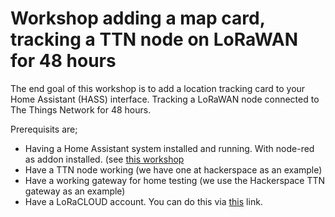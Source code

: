 # Workshop adding a map card, tracking a TTN node on LoRaWAN for 48 hours

The end goal of this workshop is to add a location tracking card to your Home Assistant (HASS) interface. Tracking a LoRaWAN node connected to The Things Network for 48 hours. 

Prerequisits are; 
- Having a Home Assistant system installed and running. With node-red as addon installed.
  (see [this workshop](https://github.com/ttnnijmegen/domoticahass) 
- Have a TTN node working (we have one at hackerspace as an example)
- Have a working gateway for home testing (we use the Hackerspace TTN gateway as an example)
- Have a LoRaCLOUD account. You can do this via [this](https://www.loracloud.com) link. 
 
